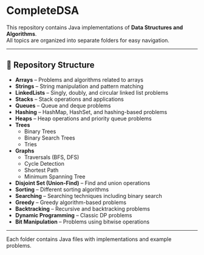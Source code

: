# CompleteDSA

This repository contains Java implementations of **Data Structures and Algorithms**.  
All topics are organized into separate folders for easy navigation.

---

## 📂 Repository Structure

- **Arrays** – Problems and algorithms related to arrays  
- **Strings** – String manipulation and pattern matching  
- **LinkedLists** – Singly, doubly, and circular linked list problems  
- **Stacks** – Stack operations and applications  
- **Queues** – Queue and deque problems  
- **Hashing** – HashMap, HashSet, and hashing-based problems  
- **Heaps** – Heap operations and priority queue problems  
- **Trees**
  - Binary Trees
  - Binary Search Trees
  - Tries
- **Graphs**
  - Traversals (BFS, DFS)
  - Cycle Detection
  - Shortest Path
  - Minimum Spanning Tree
- **Disjoint Set (Union-Find)** – Find and union operations  
- **Sorting** – Different sorting algorithms  
- **Searching** – Searching techniques including binary search  
- **Greedy** – Greedy algorithm-based problems  
- **Backtracking** – Recursive and backtracking problems  
- **Dynamic Programming** – Classic DP problems  
- **Bit Manipulation** – Problems using bitwise operations  
---

Each folder contains Java files with implementations and example problems.
